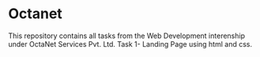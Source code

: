 # Octanet
This repository contains all tasks from the Web Development interenship under OctaNet Services Pvt. Ltd.
Task 1- Landing Page using html and css.
